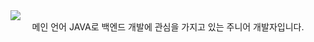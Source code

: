 <!-- hearder -->
<img src="https://capsule-render.vercel.app/api?type=waving&color=auto&height=200&section=header&text=Welcome&fontSize=90&fontAlignY=30&desc='GEONHO'%20GitHub%20Profile&descAlignY=51&descAlign=59.5" />

<div align= "center" fontSize= "14px">메인 언어 JAVA로 백엔드 개발에 관심을 가지고 있는 주니어 개발자입니다.</div>
